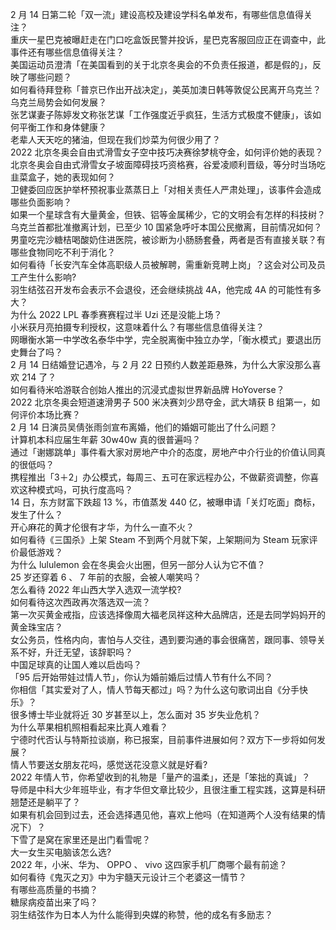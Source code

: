 2 月 14 日第二轮「双一流」建设高校及建设学科名单发布，有哪些信息值得关注？  
重庆一星巴克被曝赶走在门口吃盒饭民警并投诉，星巴克客服回应正在调查中，此事件还有哪些信息值得关注？  
美国运动员澄清「在美国看到的关于北京冬奥会的不负责任报道，都是假的」，反映了哪些问题？  
如何看待拜登称「普京已作出开战决定」，美英加澳日韩等敦促公民离开乌克兰？乌克兰局势会如何发展？  
张艺谋妻子陈婷发文称张艺谋「工作强度近乎疯狂，生活方式极度不健康」，该如何平衡工作和身体健康？  
老辈人天天吃的猪油，但现在我们炒菜为何很少用了？  
2022 北京冬奥会自由式滑雪女子空中技巧决赛徐梦桃夺金，如何评价她的表现？  
北京冬奥会自由式滑雪女子坡面障碍技巧资格赛，谷爱凌顺利晋级，等分时当场吃韭菜盒子，她的表现如何？  
卫健委回应医护举杯预祝事业蒸蒸日上「对相关责任人严肃处理」，该事件会造成哪些负面影响？  
如果一个星球含有大量黄金，但铁、铝等金属稀少，它的文明会有怎样的科技树？  
乌克兰首都批准撤离计划，已至少 10 国紧急呼吁本国公民撤离，目前情况如何？  
男童吃完沙糖桔喝酸奶住进医院，被诊断为小肠肠套叠，两者是否有直接关联？有哪些食物同吃不利于消化？  
如何看待「长安汽车全体高职级人员被解聘，需重新竞聘上岗」？这会对公司及员工产生什么影响?  
羽生结弦召开发布会表示不会退役，还会继续挑战 4A，他完成 4A 的可能性有多大？  
为什么 2022 LPL 春季赛赛程过半 Uzi 还是没能上场？  
小米获月亮拍摄专利授权，这意味着什么？有哪些信息值得关注？  
网曝衡水第一中学改名泰华中学，完全脱离衡中独立办学，「衡水模式」要退出历史舞台了吗？  
2 月 14 日结婚登记遇冷，与 2 月 22 日预约人数差距悬殊，为什么大家没那么喜欢 214 了？  
如何看待米哈游联合创始人推出的沉浸式虚拟世界新品牌 HoYoverse？  
2022 北京冬奥会短道速滑男子 500 米决赛刘少昂夺金，武大靖获 B 组第一，如何评价本场比赛？  
2 月 14 日演员吴倩张雨剑宣布离婚，他们的婚姻可能出了什么问题？  
计算机本科应届生年薪 30w40w 真的很普遍吗？  
通过「谢娜跳单」事件看大家对房地产中介的态度，房地产中介行业的价值认同真的很低吗？  
携程推出「3＋2」办公模式，每周三、五可在家远程办公，不做薪资调整，你喜欢这种模式吗，可执行度高吗？  
14 日，东方财富下跌超 13 %，市值蒸发 440 亿，被曝申请「关灯吃面」商标，发生了什么？  
开心麻花的黄才伦很有才华，为什么一直不火？  
如何看待《三国杀》上架 Steam 不到两个月就下架，上架期间为 Steam 玩家评价最低游戏？  
为什么 lululemon 会在冬奥会火出圈，但另一部分人认为它不值？  
25 岁还穿着 6 、 7 年前的衣服，会被人嘲笑吗？  
怎么看待 2022 年山西大学入选双一流学校?  
如何看待这次西政再次落选双一流？  
第一次买黄金戒指，应该选择像周大福老凤祥这种大品牌店，还是去同学妈妈开的黄金珠宝店？  
女公务员，性格内向，害怕与人交往，遇到要沟通的事会很痛苦，跟同事、领导关系不好，升迁无望，该辞职吗？  
中国足球真的让国人难以启齿吗？  
「95 后开始带娃过情人节」，你认为婚前婚后过情人节有什么不同？  
你相信「其实爱对了人，情人节每天都过」吗？为什么这句歌词出自《分手快乐》？  
很多博士毕业就将近 30 岁甚至以上，怎么面对 35 岁失业危机？  
为什么苹果相机照相看起来比真人难看？  
宁德时代否认与特斯拉谈崩，称已报案，目前事件进展如何？双方下一步将如何发展？  
情人节要送女朋友花吗，感觉送花没意义就是好看?  
2022 年情人节，你希望收到的礼物是「量产的温柔」，还是「笨拙的真诚」？  
导师是中科大少年班毕业，有才华但文章比较少，且很注重工程实践，这算是科研翘楚还是躺平了？  
如果有机会回到过去，还会选择遇见他，喜欢上他吗（在知道两个人没有结果的情况下）？  
下雪了是窝在家里还是出门看雪呢？  
大一女生买电脑该怎么选?  
2022 年，小米、华为、 OPPO 、 vivo 这四家手机厂商哪个最有前途？  
如何看待《鬼灭之刃》中为宇髓天元设计三个老婆这一情节？  
有哪些高质量的书摘？  
糖尿病疫苗出来了吗？  
羽生结弦作为日本人为什么能得到央媒的称赞，他的成名有多励志？  
